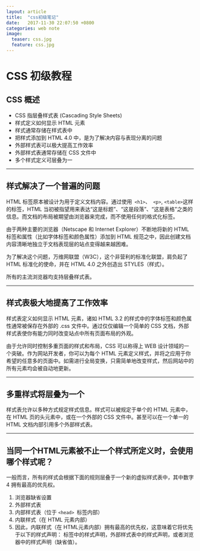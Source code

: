 ```yaml
---
layout: article
title:  "css初级笔记"
date:   2017-11-30 22:07:50 +0800
categories: web note
image:
  teaser: css.jpg
  feature: css.jpg
---
```

CSS 初级教程
================
## CSS 概述
* CSS 指层叠样式表 (Cascading Style Sheets)
* 样式定义如何显示 HTML 元素
* 样式通常存储在样式表中
* 把样式添加到 HTML 4.0 中，是为了解决内容与表现分离的问题
* 外部样式表可以极大提高工作效率
* 外部样式表通常存储在 CSS 文件中
* 多个样式定义可层叠为一
***

## 样式解决了一个普遍的问题

HTML 标签原本被设计为用于定义文档内容。通过使用` <h1>`、` <p>`, `<table>`这样的标签，HTML 当初被指望用来表达“这是标题”、“这是段落”、“这是表格”之类的信息。而文档的布局被期望由浏览器来完成，而不使用任何的格式化标签。

由于两种主要的浏览器（Netscape 和 Internet Explorer）不断地将新的 HTML 标签和属性（比如字体标签和颜色属性）添加到 HTML 规范之中，因此创建文档内容清晰地独立于文档表现层的站点变得越来越困难。

为了解决这个问题，万维网联盟（W3C），这个非营利的标准化联盟，肩负起了 HTML 标准化的使命，并在 HTML 4.0 之外创造出 STYLES（样式）。

所有的主流浏览器均支持层叠样式表。
***

## 样式表极大地提高了工作效率
样式表定义如何显示 HTML 元素，诸如 HTML 3.2 的样式中的字体标签和颜色属性通常被保存在外部的 .css 文件中。通过仅仅编辑一个简单的 CSS 文档，外部样式表使你有能力同时改变站点中所有页面布局的外观。

由于允许同时控制多重页面的样式和布局，CSS 可以称得上 WEB 设计领域的一个突破。作为网站开发者，你可以为每个 HTML 元素定义样式，并将之应用于你希望的任意多的页面中。如需进行全局变换，只需简单地改变样式，然后网站中的所有元素均会被自动地更新。

***
## 多重样式将层叠为一个
样式表允许以多种方式规定样式信息。样式可以被规定于单个的 HTML 元素中，在 HTML 页的头元素中，或在一个外部的 CSS 文件中。甚至可以在一个单一的 HTML 文档内部引用多个外部样式表。

***

## 当同一个HTML元素被不止一个样式所定义时，会使用哪个样式呢？

一般而言，所有的样式会根据下面的规则层叠于一个新的虚拟样式表中，其中数字 4 拥有最高的优先权。
1. 浏览器缺省设置
2. 外部样式表
3. 内部样式表（位于 `<head> `标签内部）
4. 内联样式（在 HTML 元素内部）
5. 因此，内联样式（在 HTML元素内部）拥有最高的优先权，这意味着它将优先于以下的样式声明：<head> 标签中的样式声明，外部样式表中的样式声明，或者浏览器中的样式声明（缺省值）。
